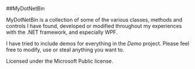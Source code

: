 ##MyDotNetBin

MyDotNetBin is a collection of some of the various classes, methods and controls I have found, developed or modified throughout my experiences with the .NET framework, and especially WPF.

I have tried to include demos for everything in the _Demo_ project. Please feel free to modify, use or steal anything you want to.

Licensed under the Microsoft Public license.